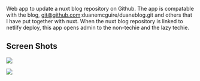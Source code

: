  Web app to update a nuxt blog repository on Github.
 The app is compatable with the blog, git@github.com:duanemcguire/duaneblog.git
   and others that I have put together with nuxt.
 When the nuxt blog repository  is linked to netlify deploy, this app opens
   admin to the non-techie and the lazy techie.

## Screen Shots
![](https://blog.duanemcguire.com/images/nuxt-blog-admin/a.png)   

![](https://blog.duanemcguire.com/images/nuxt-blog-admin/b.png)   
